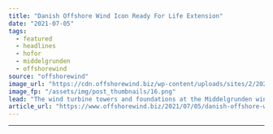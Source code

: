 ```yaml
---
title: "Danish Offshore Wind Icon Ready For Life Extension"
date: "2021-07-05"
tags: 
  - featured
  - headlines
  - hofor
  - middelgrunden
  - offshorewind
source: "offshorewind"
image_url: "https://cdn.offshorewind.biz/wp-content/uploads/sites/2/2021/07/05120004/Middelgrunden.png"
image_fp: "/assets/img/post_thumbnails/16.png"
lead: "The wind turbine towers and foundations at the Middelgrunden wind farm offshore Copenhagen have"
article_url: "https://www.offshorewind.biz/2021/07/05/danish-offshore-wind-icon-ready-for-life-extension/"
---
```


---
